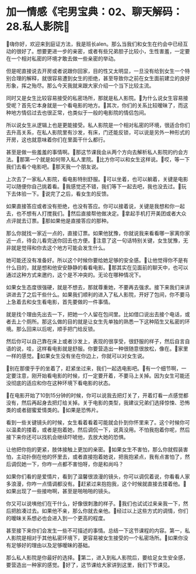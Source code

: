 # 加一情感《宅男宝典：02、聊天解码：28.私人影院

🎼嗨你好，欢迎来到庭证方法，我是班长alen。那么当我们和女生在约会中已经互动的很好了。想要更进一步的亲密，或者有些兄弟胆子比较小，生性害羞，一定要在一个相对私密的环境才敢去做一些亲密的举动。

但是呢直接说去开房或者说跟你回家，目的性又太明显，一旦没有给到女生一个特别合理的解释，就很容易遭到女生的拒绝，甚至导致你之前在女生面前建立的良好形象，挥之殆尽。那么今天我就来跟大家介绍一个当下比较主流。

同时又是女生比较容易接受的私密场所，那就是私人影院。🎼为什么说女生容易接受呢？首先它本身就是一个看电影的地方。🎼其次，你们的关系比较暧昧了，而这种地方情侣过去也很正常，也类似于一般的电影院的情侣包间。

所以说女生从逻辑上也是更能接受。私人影院是一个相对私密的环境，很适合你们去升高关系，在私人影院里有沙发，有床，门还能反锁，可以说是另外一种形式的开房，这也就意味着你们在里面干什么都行。

甚至是做一些羞羞的事情啊。🎼那这节课我会从两个方向去解析私人影院的约会方法。🎼那第一个就是如何带入私人里院。🎼比方你可以和女生这样说。🎼哎，等一下我们去看个电影吧。🎼那天我一个朋友说。

上次去了一家私人影院，看电影特别舒服。🎼可以坐着，也可以躺着，关键是电影可以随便你自己挑着看。🎼我感觉还不错，我们等下一起去吧，我也没去过。🎼玩下去体验一下。🎼说完了之后，看女生的反馈。

如果直接答应或者没有拒绝，也没有答应。你可以接着说，关键是我想和你一起去，也不想有人打搅我们。🎼然后直接帮他做决定。🎼拿起手机打开美团或者大众点评就去订票。🎼那如果他是直接答应的那种。

那么你就找一家近一点的，直接订票。如果他犹豫，你就说我来看看哪一家离你家近一点，待会儿看完送你回去也方便。🎼注意了这一句话特别关键，女生犹豫，无非就是觉得和你去这个地方可能会发生什么。

她可能还没有准备好。所以这个时候你要给她足够的安全感。🎼让他觉得你不是有什么目的，就是想和他安安静静的看看电影。🎼那其实在见面前的聊天中，也可以通过这种方式来邀约，这个是不冲突的。无论在哪种情况下。

如果女生态度很强硬，就是不想去，那就尊重她，不要再去强求。接下来我们来讲讲进去了之后干些什么。如果我们顺利的进入了私人影院，开好了包间，你不要马上急着去和女生看电影，首先要做的一件事情。

就是找个理由先出去一下，把她一个人留在包间里。比如借口说出去接个电话，或者去上个厕所。那这么做的目的就是让女生先单独的熟悉一下这种陌生又私密的环境。那么回来以后呢，顺手把门给反锁。

然后你可以自己靠在床上或者沙发上，表现的很享受，很舒服的样子，然后自言自语的说，哇，这样看电影就是舒服。你要营造出一种很随意很放松，像在。🎼家里一样的感觉。🎼如果女生没有坐在你边上，你就可以对女生说。

🎼别在那傻乎乎的坐着了，赶紧坐过来，我们一起选电影吧。🎼有一个细节啊，一定要注意，刚开始看电影的时候，灯一定要开着，不要马上关掉。因为女生可能还没彻底的适应和你在这种环境下看电影的状态。

🎼在电影开始了10到15分钟的时候，你可以说我去把灯关了，开着灯看一点感觉都没有，然后再起身去把灯给关掉。关于电影的类型，我建议兄弟们选择惊悚、恐怖类的或者甜蜜爱情类的。🎼如果是恐怖片。

看到一些关键镜头的时候，女生看着看着可能就会扑到你怀里来了。这个时候你可以温柔的搂着，或者是抱着她，然后调侃一下，说真没用。不怕我抱着你呢，然后接下来你还可以找机会继续吓唬他，去放大她的恐惧。

让他把你抱的更紧，肢体接触上更加的亲密。🎼如果女生不害怕，那么你就假装害怕，主动扑倒在他的怀里去，或者直接抱着她说，把我抱紧点，我有点害怕了，然后调侃她一下，你咋一点都不害怕呀，你是和尚吗？

如果你们看的是爱情片，看到了温馨很浪漫的镜头，你可以调侃着说，你看看人家多浪漫，你咋一点情调都没有。🎼赶紧过来抱抱我，这个时候就直接去搂着他。🎼如果出现了一些接吻啊，甚至是啪啪啪的镜头。

你又可以说咦他们在干什么，好像很刺激的样子。🎼我们也试试过来亲我一下，然后把脸凑过去。如果他不亲，那么你就去亲他。🎼经过以上这些方式的调情，你们的暧昧关系想必也会进入到一个更高的程度。

甚至接下来你们会发生一些不可描述的事情。总结一下这节课程的内容。第一，私人影院是相对于其他私密环境下，更容易被女生接受的一个私密场所。🎼如果你没有足够好的理由以及足够暧昧的基础。

那么私人影院是你最好的选择。🎼第二，进入到私人影院后，要给足女生安全感，要营造出一种家的感觉。🎼好了，这节课给大家讲到这里，我们下节课见。

